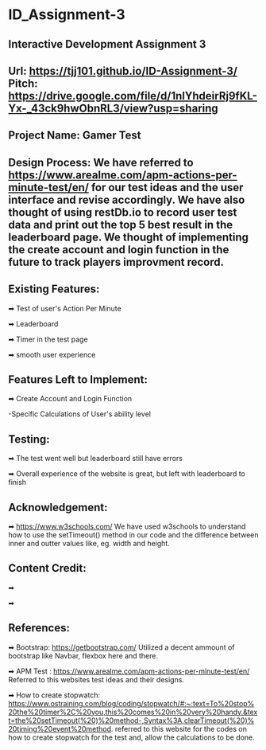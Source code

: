 # ID_Assignment-3
Interactive Development Assignment 3
---------
Url: https://tjj101.github.io/ID-Assignment-3/
Pitch: https://drive.google.com/file/d/1nlYhdeirRj9fKL-Yx-_43ck9hwObnRL3/view?usp=sharing
--------------
Project Name: Gamer Test
----------------------------------------------------------------------------

Design Process:
We have referred to https://www.arealme.com/apm-actions-per-minute-test/en/ for our test ideas and the user interface and revise accordingly. We have also thought of using restDb.io to record user test data and print out the top 5 best result in the leaderboard page. We thought of implementing the create account and login function in the future to track players improvment record.
-----------------------------------------------------------------------------

Existing Features:
-----------------------------------------------------------------------------

➡ Test of user's Action Per Minute

➡ Leaderboard

➡ Timer in the test page

➡ smooth user experience


Features Left to Implement:
-----------------------------------------------------------------------------
➡ Create Account and Login Function

-Specific Calculations of User's ability level

Testing:
------------------------------------------------------------------------------

➡ The test went well but leaderboard still have errors

➡ Overall experience of the website is great, but left with leaderboard to finish

Acknowledgement:
--------------------------------------------------------------------------------

➡ https://www.w3schools.com/
We have used w3schools to understand how to use the setTimeout() method in our code and the difference between inner and outter values like, eg. width and height. 

Content Credit:
---------------------------------------------------------------------------------
➡ 

➡

References:
---------------------------------------------------------------------------------

➡ Bootstrap: https://getbootstrap.com/
Utilized a decent ammount of bootstrap like Navbar, flexbox here and there.

➡ APM Test : https://www.arealme.com/apm-actions-per-minute-test/en/
Referred to this websites test ideas and their designs.

➡ How to create stopwatch:
https://www.ostraining.com/blog/coding/stopwatch/#:~:text=To%20stop%20the%20timer%2C%20you,this%20comes%20in%20very%20handy.&text=the%20setTimeout(%20)%20method-,Syntax%3A,clearTimeout(%20)%20timing%20event%20method.
referred to this website for the codes on how to create stopwatch for the test and, allow the calculations to be done.
